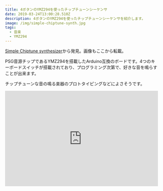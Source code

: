 ```yaml
---
title: 4ボタンのYMZ294を使ったチップチューンシーケンサ
date: 2019-03-24T13:00:28.510Z
description: 4ボタンのYMZ294を使ったチップチューンシーケンサを紹介します。
image: /img/simple-chiptune-synth.jpg
tags:
  - 音楽
  - YMZ294
---
```

[Simple Chiptune synthesizer](https://www.tindie.com/products/microwavemont/simple-chiptune-synthesizer/)から発見。画像もここから転載。

PSG音源チップであるYMZ294を搭載したArduino互換のボードです。4つのキーボードスイッチが搭載されており、プログラミング次第で、好きな音を鳴らすことが出来ます。

チップチューンな音の鳴る楽器のプロトタイピングなどによさそうです。

<iframe width="100%" height="315" src="https://www.youtube.com/embed/KPRJuV_EZ3Y" frameborder="0" allow="accelerometer; autoplay; clipboard-write; encrypted-media; gyroscope; picture-in-picture" allowfullscreen></iframe>
